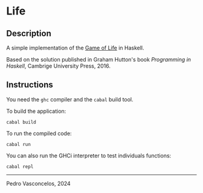 
# Life 

## Description

A simple implementation of the [Game of
Life](https://en.wikipedia.org/wiki/Conway%27s_Game_of_Life) in
Haskell.

Based on the solution published in Graham Hutton's book *Programming
in Haskell*, Cambrige University Press, 2016.

## Instructions

You need the `ghc` compiler and the `cabal` build tool.

To build the application:

~~~
cabal build
~~~

To run the compiled code:

~~~
cabal run
~~~

You can also run the GHCi interpreter to test individuals functions:

~~~
cabal repl
~~~

----

Pedro Vasconcelos, 2024
